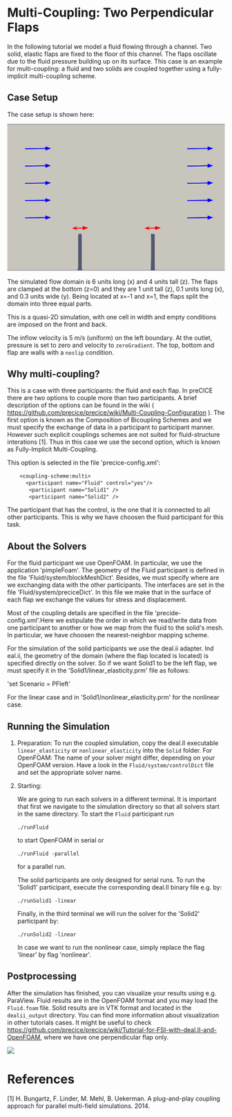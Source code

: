 # Multi-Coupling: Two Perpendicular Flaps

In the following tutorial we model a fluid flowing through a channel. 
Two solid, elastic flaps are fixed to the floor of this channel.
The flaps oscillate due to the fluid pressure building up on its surface. This case is an example for multi-coupling: a fluid and two solids are coupled together using a fully-implicit multi-coupling scheme.

## Case Setup

The case setup is shown here:

![](images/setup_twoflaps.png)

The simulated flow domain is 6 units long (x) and 4 units tall (z). The flaps are clamped at the bottom (z=0) and they are 1 unit tall (z), 0.1 units long (x), and 0.3 units wide (y). Being located at x=-1 and x=1, the flaps split the domain into three equal parts. 

This is a quasi-2D simulation, with one cell in width and empty conditions are imposed on the front and back. 

The inflow velocity is 5 m/s (uniform) on the left boundary.
At the outlet, pressure is set to zero and velocity to `zeroGradient`.
The top, bottom and flap are walls with a `noslip` condition. 

## Why multi-coupling?

This is a case with three participants: the fluid and each flap. In preCICE there are two options to couple more than two participants. A brief description of the options can be found in the wiki ( https://github.com/precice/precice/wiki/Multi-Coupling-Configuration ). The first option is known as the Composition of Bicoupling Schemes and we must specify the exchange of data in a participant to participant manner. However such explicit couplings schemes are not suited for fluid-structure interations [1]. Thus in this case we use the second option, which is known as Fully-Implicit Multi-Coupling. 

This option is selected in the file 'precice-config.xml':

~~~
    <coupling-scheme:multi>
      <participant name="Fluid" control="yes"/>
  	   <participant name="Solid1" />
  	   <participant name="Solid2" />
~~~

The participant that has the control, is the one that it is connected to all other participants. This is why we have choosen the fluid participant for this task.

## About the Solvers

For the fluid participant we use OpenFOAM. In particular, we use the application 'pimpleFoam'. The geometry of the Fluid participant is defined in the file 'Fluid/system/blockMeshDict'. Besides, we must specify where are we exchanging data with the other participants. The interfaces are set in the file 'Fluid/system/preciceDict'. In this file we make that in the surface of each flap we exchange the values for stress and displacement. 

Most of the coupling details are specified in the file 'precide-config.xml'.Here we estipulate the order in which we read/write data from one participant to another or how we map from the fluid to the solid's mesh. In particular, we have choosen the nearest-neighbor mapping scheme. 

For the simulation of the solid participants we use the deal.ii adapter. Ind eal.ii, the geometry of the domain (where the flap located is located) is specified directly on the solver. So if we want Solid1 to be the left flap, we must specify it in the 'Solid1/linear_elasticity.prm' file as follows:

'set Scenario            = PFleft'

For the linear case and in 'Solid1/nonlinear_elasticity.prm' for the nonlinear case. 

## Running the Simulation
1. Preparation:
   To run the coupled simulation, copy the deal.II executable `linear_elasticity` or `nonlinear_elasticity` into the `Solid` folder.           For OpenFOAM: The name of your solver might differ, depending on your OpenFOAM version. Have a look in the `Fluid/system/controlDict` file and set the appropriate solver name.
2. Starting:

   We are going to run each solvers in a different terminal. It is important that first we navigate to the simulation directory so that all solvers start in the same directory. 
   To start the `Fluid` participant run
   ```
   ./runFluid
   ```
   to start OpenFOAM in serial or
   ```
   ./runFluid -parallel
   ```
   for a parallel run. 

   The solid participants are only designed for serial runs. To run the 'Solid1' participant, execute the corresponding deal.II binary file e.g. by:
   ```
   ./runSolid1 -linear
   ```
   Finally, in the third terminal we will run the solver for the 'Solid2' participant by:
      ```
   ./runSolid2 -linear
   ```

   In case we want to run the nonlinear case, simply replace the flag 'linear' by flag 'nonlinear'. 
   
## Postprocessing

After the simulation has finished, you can visualize your results using e.g. ParaView. Fluid results are in the OpenFOAM format and you may load the `Fluid.foam` file. Solid results are in VTK format and located in the `dealii_output` directory. You can find more information about visualization in other tutorials cases. It might be useful to check https://github.com/precice/precice/wiki/Tutorial-for-FSI-with-deal.II-and-OpenFOAM, where we have one perpendicular flap only.

![](images/results.png)



# References

[1] H. Bungartz, F. Linder, M. Mehl, B. Uekerman. A plug-and-play coupling approach for parallel multi-field simulations. 2014. 
